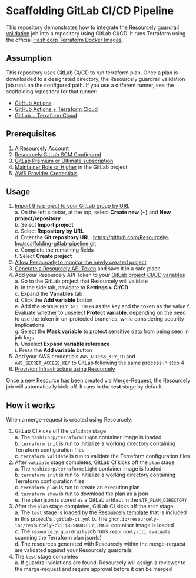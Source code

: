 # Scaffolding GitLab CI/CD Pipeline

This repository demonstrates how to integrate the [Resourcely guardrail validation](https://github.com/Resourcely-Inc/resourcely-gitLab-template) job into a repository using GitLab CI/CD. It runs Terraform using the official [Hashicorp Terraform Docker Images](https://github.com/hashicorp/terraform).

## Assumption

This repository uses GitLab CI/CD to run terraform plan. Once a plan is downloaded to a designated directory, the Resourcely guardrail validation job runs on the configured path. If you use a different runner, see the scaffolding repository for that runner:

- [GitHub Actions](https://github.com/Resourcely-Inc/scaffolding-github-actions)
- [GitHub Actions + Terraform Cloud](https://github.com/Resourcely-Inc/scaffolding-github-terraform-cloud)
- [GitLab + Terraform Cloud](https://github.com/Resourcely-Inc/scaffolding-gitlab-pipeline-terraform-cloud)

## Prerequisites

1. [A Resourcely Account](https://docs.resourcely.io/resourcely-terms/user-management/resourcely-account)
2. [Resourcely GitLab SCM Configured](https://docs.resourcely.io/integrations/source-code-management/gitlab)
3. [GitLab Premium or Ultimate subscription](https://about.gitlab.com/pricing/)
4. [Maintainer Role or Higher](https://docs.gitlab.com/ee/user/permissions.html#roles) in the GitLab project
5. [AWS Provider Credentials](https://registry.terraform.io/providers/hashicorp/aws/latest/docs#authentication-and-configuration)

## Usage

1. [Import this project to your GitLab group by URL](https://docs.gitlab.com/ee/user/project/import/repo_by_url.html)  
    a. On the left sidebar, at the top, select **Create new (+)** and **New project/repository**  
    b. Select **Import project**  
    c. Select **Repository by URL**  
    d. Enter the **Git repository URL**: https://github.com/Resourcely-Inc/scaffolding-gitlab-pipeline.git  
    e. Complete the remaining fields  
    f. Select **Create project**
2. [Allow Resourcely to monitor the newly created project](https://docs.resourcely.io/onboarding/source-code-management-integration/gitlab#choosing-a-repository-for-resourcely-to-monitor)
3. [Generate a Resourcely API Token](https://docs.resourcely.io/onboarding/api-access-token-generation) and save it in a safe place
4. Add your Resourcely API Token to your [GitLab project CI/CD variables](https://docs.gitlab.com/ee/ci/variables/)  
    a. Go to the GitLab project that Resourcely will validate  
    b. In the side tab, navigate to **Settings > CI/CD**  
    c. Expand the **Variables** tab  
    d. Click the **Add variable** button  
    e. Add the `RESOURCELY_API_TOKEN` as the key and the token as the value
    f. Evaluate whether to unselect **Protect variable**, depending on the need to use the token in un-protected branches, while considering security implications  
    g. Select the **Mask variable** to protect sensitive data from being seen in job logs  
    h. Unselect **Expand variable reference**  
    i. Press the **Add variable** button  
5. Add your AWS credentials `AWS_ACCESS_KEY_ID` and `AWS_SECRET_ACCESS_KEY` to GitLab following the same process in step 4
6. [Provision Infrastructure using Resourcely](https://docs.resourcely.io/using-resourcely)

Once a new Resource has been created via Merge-Request, the Resourcely job will automatically kick-off. It runs in the **test** stage by default.

## How it works

When a merge-request is created using Resourcely:

1. GitLab CI kicks off the `validate` stage  
    a. The `hashicorp/terraform:light` container image is loaded  
    b. `terraform init` is run to initialize a working directory containing Terraform configuration files  
    c. `terraform validate` is run to validate the Terraform configuration files  
2. After `validate` stage completes, GitLab CI kicks off the `plan` stage  
    a. The `hashicorp/terraform:light` container image is loaded  
    b. `terraform init` is run to initialize a working directory containing Terraform configuration files  
    c. `terraform plan` is run to create an execution plan  
    d. `terraform show` is run to download the plan as a json  
    e. The plan json is stored as a GitLab artifact in the `$TF_PLAN_DIRECTORY`  
3. After the `plan` stage completes, GitLab CI kicks off the `test` stage  
    a. The `test` stage is loaded by the [Resourcely template](https://gitlab.com/fern-inc/resourcely/resourcely-gitlab-guardrails) that is included in this project's `.gitlab-ci.yml` 
    b. The `ghcr.io/resourcely-inc/resourcely-cli:$RESOURCELY_IMAGE` container image is loaded  
    c. The `resourcely_guardrails` job runs `resourcely-cli evaluate` scanning the Terraform plan json(s)  
    d. The resources generated with Resourcely within the merge-request are validated against your Resourcely guardrails  
4. The `test` stage completes  
    a. If guardrail violations are found, Resourcely will assign a reviewer to the merge-request and require approval before it can be merged
